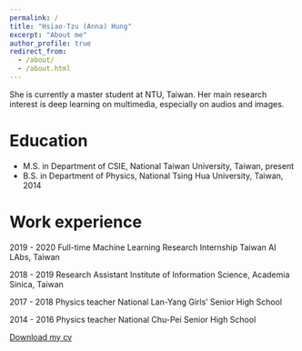 ```yaml
---
permalink: /
title: "Hsiao-Tzu (Anna) Hung"
excerpt: "About me"
author_profile: true
redirect_from: 
  - /about/
  - /about.html
---
```


She is currently a master student at NTU, Taiwan. Her main research interest is deep learning on multimedia, especially on audios and images.



Education
======

* M.S. in Department of CSIE, 
National Taiwan University, Taiwan, present
* B.S. in Department of Physics, 
National Tsing Hua University, Taiwan, 2014


Work experience
======

2019 - 2020
Full-time Machine Learning Research Internship
Taiwan AI LAbs, Taiwan

2018 - 2019
Research Assistant
Institute of Information Science, Academia Sinica, Taiwan

2017 - 2018
Physics teacher
National Lan-Yang Girls’ Senior High School

2014 - 2016
Physics teacher
National Chu-Pei Senior High School


[Download my cv](https://remyhuang.github.io/files/Anna_resume_2020.pdf)